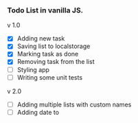 ### Todo List in vanilla JS.

v 1.0
- [x] Adding new task
- [x] Saving list to localstorage
- [x] Marking task as done
- [x] Removing task from the list
- [ ] Styling app
- [ ] Writing some unit tests

v 2.0
- [ ] Adding multiple lists with custom names
- [ ] Adding date to